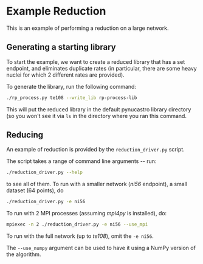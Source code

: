 # Example Reduction

This is an example of performing a reduction on a large network.

## Generating a starting library

To start the example, we want to create a reduced library that has a
set endpoint, and eliminates duplicate rates (in particular, there are
some heavy nuclei for which 2 different rates are provided).

To generate the library, run the following command:

```bash
./rp_process.py te108 --write_lib rp-process-lib
```

This will put the reduced library in the default pynucastro
library directory (so you won't see it via `ls` in the directory
where you ran this command.

## Reducing

An example of reduction is provided by the `reduction_driver.py`
script.

The script takes a range of command line arguments -- run:

```bash
./reduction_driver.py --help
```

to see all of them. To run with a smaller network (*ni56* endpoint), a
small dataset (64 points), do

```bash
./reduction_driver.py -e ni56
```

To run with 2 MPI processes (assuming *mpi4py* is installed), do:

```bash
mpiexec -n 2 ./reduction_driver.py -e ni56 --use_mpi
```

To run with the full network (up to *te108*), omit the `-e ni56`.

The `--use_numpy` argument can be used to have it using a NumPy
version of the algorithm.

